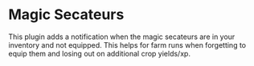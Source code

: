 # Magic Secateurs
This plugin adds a notification when the magic secateurs are in your inventory and not equipped. This helps for farm runs when forgetting to equip them and losing out on additional crop yields/xp.
